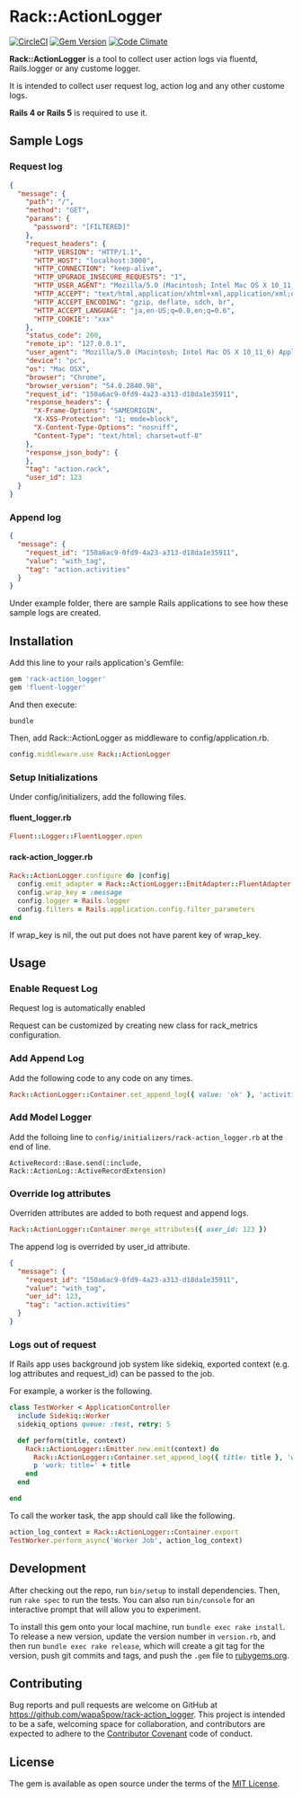 # Rack::ActionLogger

[![CircleCI](https://circleci.com/gh/wapa5pow/rack-action_logger.svg?style=shield)](https://circleci.com/gh/wapa5pow/rack-action_logger)
[![Gem Version](https://badge.fury.io/rb/rack-action_logger.svg)](https://badge.fury.io/rb/rack-action_logger)
[![Code Climate](https://codeclimate.com/github/wapa5pow/rack-action_logger/badges/gpa.svg)](https://codeclimate.com/github/wapa5pow/rack-action_logger)

**Rack::ActionLogger** is a tool to collect user action logs via fluentd, Rails.logger or any custome logger.

It is intended to collect user request log, action log and any other custome logs.

**Rails 4 or Rails 5** is required to use it.

## Sample Logs

### Request log

```json
{
  "message": {
    "path": "/",
    "method": "GET",
    "params": {
      "password": "[FILTERED]"
    },
    "request_headers": {
      "HTTP_VERSION": "HTTP/1.1",
      "HTTP_HOST": "localhost:3000",
      "HTTP_CONNECTION": "keep-alive",
      "HTTP_UPGRADE_INSECURE_REQUESTS": "1",
      "HTTP_USER_AGENT": "Mozilla/5.0 (Macintosh; Intel Mac OS X 10_11_6) AppleWebKit/537.36 (KHTML, like Gecko) Chrome/54.0.2840.98 Safari/537.36",
      "HTTP_ACCEPT": "text/html,application/xhtml+xml,application/xml;q=0.9,image/webp,*/*;q=0.8",
      "HTTP_ACCEPT_ENCODING": "gzip, deflate, sdch, br",
      "HTTP_ACCEPT_LANGUAGE": "ja,en-US;q=0.8,en;q=0.6",
      "HTTP_COOKIE": "xxx"
    },
    "status_code": 200,
    "remote_ip": "127.0.0.1",
    "user_agent": "Mozilla/5.0 (Macintosh; Intel Mac OS X 10_11_6) AppleWebKit/537.36 (KHTML, like Gecko) Chrome/54.0.2840.98 Safari/537.36",
    "device": "pc",
    "os": "Mac OSX",
    "browser": "Chrome",
    "browser_version": "54.0.2840.98",
    "request_id": "150a6ac9-0fd9-4a23-a313-d18da1e35911",
    "response_headers": {
      "X-Frame-Options": "SAMEORIGIN",
      "X-XSS-Protection": "1; mode=block",
      "X-Content-Type-Options": "nosniff",
      "Content-Type": "text/html; charset=utf-8"
    },
    "response_json_body": {
    },
    "tag": "action.rack",
    "user_id": 123
  }
}
```

### Append log

```json
{
  "message": {
    "request_id": "150a6ac9-0fd9-4a23-a313-d18da1e35911",
    "value": "with_tag",
    "tag": "action.activities"
  }
}
```

Under example folder, there are sample Rails applications to see how these sample logs are created.

## Installation

Add this line to your rails application's Gemfile:

```ruby
gem 'rack-action_logger'
gem 'fluent-logger'
```

And then execute:

```
bundle
```

Then, add Rack::ActionLogger as middleware to config/application.rb.

```ruby
config.middleware.use Rack::ActionLogger
```

### Setup Initializations

Under config/initializers, add the following files.

#### fluent_logger.rb

```ruby
Fluent::Logger::FluentLogger.open
```

#### rack-action_logger.rb

```ruby
Rack::ActionLogger.configure do |config|
  config.emit_adapter = Rack::ActionLogger::EmitAdapter::FluentAdapter
  config.wrap_key = :message
  config.logger = Rails.logger
  config.filters = Rails.application.config.filter_parameters
end
```

If wrap_key is nil, the out put does not have parent key of wrap_key.

## Usage

### Enable Request Log

Request log is automatically enabled

Request can be customized by creating new class for rack_metrics configuration.

### Add Append Log

Add the following code to any code on any times.

```ruby
Rack::ActionLogger::Container.set_append_log({ value: 'ok' }, 'activities')
```

### Add Model Logger

Add the folloing line to ```config/initializers/rack-action_logger.rb``` at the end of line.

```
ActiveRecord::Base.send(:include, Rack::ActionLog::ActiveRecordExtension)
```

### Override log attributes

Overriden attributes are added to both request and append logs.

```ruby
Rack::ActionLogger::Container.merge_attributes({ user_id: 123 })
```

The append log is overrided by user_id attribute.

```json
{
  "message": {
    "request_id": "150a6ac9-0fd9-4a23-a313-d18da1e35911",
    "value": "with_tag",
    "uer_id": 123,
    "tag": "action.activities"
  }
}
```

### Logs out of request

If Rails app uses background job system like sidekiq, exported context (e.g. log attributes and request_id) can be passed to the job.

For example, a worker is the following.

```ruby
class TestWorker < ApplicationController
  include Sidekiq::Worker
  sidekiq_options queue: :test, retry: 5

  def perform(title, context)
    Rack::ActionLogger::Emitter.new.emit(context) do
      Rack::ActionLogger::Container.set_append_log({ title: title }, 'worker')
      p 'work: title=' + title
    end
  end

end
```

To call the worker task, the app should call like the following.

```ruby
action_log_context = Rack::ActionLogger::Container.export
TestWorker.perform_async('Worker Job', action_log_context)
```

## Development

After checking out the repo, run `bin/setup` to install dependencies. Then, run `rake spec` to run the tests. You can also run `bin/console` for an interactive prompt that will allow you to experiment.

To install this gem onto your local machine, run `bundle exec rake install`. To release a new version, update the version number in `version.rb`, and then run `bundle exec rake release`, which will create a git tag for the version, push git commits and tags, and push the `.gem` file to [rubygems.org](https://rubygems.org).

## Contributing

Bug reports and pull requests are welcome on GitHub at https://github.com/wapa5pow/rack-action_logger. This project is intended to be a safe, welcoming space for collaboration, and contributors are expected to adhere to the [Contributor Covenant](http://contributor-covenant.org) code of conduct.


## License

The gem is available as open source under the terms of the [MIT License](http://opensource.org/licenses/MIT).

